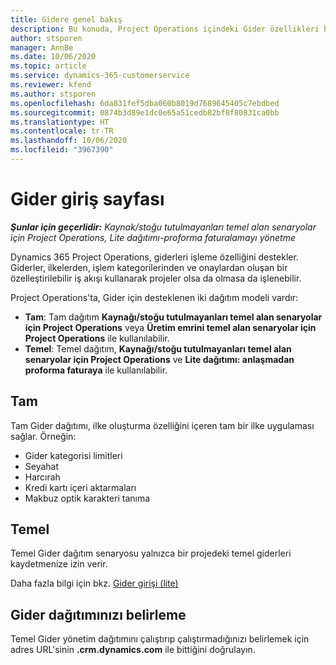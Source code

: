 ```yaml
---
title: Gidere genel bakış
description: Bu konuda, Project Operations içindeki Gider özellikleri hakkında bilgiler sağlanmaktadır.
author: stsporen
manager: AnnBe
ms.date: 10/06/2020
ms.topic: article
ms.service: dynamics-365-customerservice
ms.reviewer: kfend
ms.author: stsporen
ms.openlocfilehash: 6da831fef5dba060b8019d7689645405c7ebdbed
ms.sourcegitcommit: 0874b3d89e1dc0e65a51cedb82bf8f80831ca0bb
ms.translationtype: HT
ms.contentlocale: tr-TR
ms.lasthandoff: 10/06/2020
ms.locfileid: "3967390"
---
```

# <a name="expense-home-page"></a>Gider giriş sayfası

_**Şunlar için geçerlidir:** Kaynak/stoğu tutulmayanları temel alan senaryolar için Project Operations, Lite dağıtımı-proforma faturalamayı yönetme_


Dynamics 365 Project Operations, giderleri işleme özelliğini destekler. Giderler, ilkelerden, işlem kategorilerinden ve onaylardan oluşan bir özelleştirilebilir iş akışı kullanarak projeler olsa da olmasa da işlenebilir.

Project Operations'ta, Gider için desteklenen iki dağıtım modeli vardır: 

- **Tam**: Tam dağıtım **Kaynağı/stoğu tutulmayanları temel alan senaryolar için Project Operations** veya **Üretim emrini temel alan senaryolar için Project Operations** ile kullanılabilir.
- **Temel**: Temel dağıtım, **Kaynağı/stoğu tutulmayanları temel alan senaryolar için Project Operations** ve **Lite dağıtımı: anlaşmadan proforma faturaya** ile kullanılabilir.

## <a name="full"></a>Tam 
Tam Gider dağıtımı, ilke oluşturma özelliğini içeren tam bir ilke uygulaması sağlar. Örneğin:

  - Gider kategorisi limitleri
  - Seyahat
  - Harcırah
  - Kredi kartı içeri aktarmaları
  - Makbuz optik karakteri tanıma

## <a name="basic"></a>Temel 
Temel Gider dağıtım senaryosu yalnızca bir projedeki temel giderleri kaydetmenize izin verir. 

Daha fazla bilgi için bkz. [Gider girişi (lite)](basic-expense.md)

## <a name="determine-your-expense-deployment"></a>Gider dağıtımınızı belirleme
Temel Gider yönetim dağıtımını çalıştırıp çalıştırmadığınızı belirlemek için adres URL'sinin **.crm.dynamics.com** ile bittiğini doğrulayın. 

